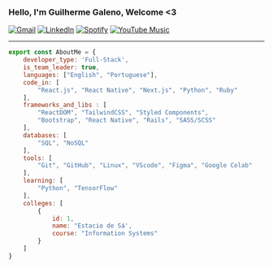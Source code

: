 ###  Hello, I'm Guilherme Galeno, Welcome <3

  
[![Gmail](https://img.shields.io/badge/Gmail-D14836?style=for-the-badge&logo=gmail&logoColor=white)](mailto:guilherme.galeno.clear@gmail.com)
[![LinkedIn](https://img.shields.io/badge/LinkedIn-0077B5?style=for-the-badge&logo=linkedin&logoColor=white)](http://linkedin.com/in/guilherme-galeno-sena)
[![Spotify](https://img.shields.io/badge/Spotify-1ED760?style=for-the-badge&logo=spotify&logoColor=white)](https://open.spotify.com/artist/31aLhhJNZBcilYlPCXxdGv?si=8e736dcb87e6407e)
[![YouTube Music](https://img.shields.io/badge/YouTube_Music-FF0000?style=for-the-badge&logo=youtube-music&logoColor=white)](https://music.youtube.com/channel/UClAUuWpWgpos4MHuvO6WycQ?feature=share)
<hr/>

```javascript
export const AboutMe = {
    developer_type: 'Full-Stack',
    is_team_leader: true,
    languages: ["English", "Portuguese"],
    code_in: [
        "React.js", "React Native", "Next.js", "Python", "Ruby"
    ],
    frameworks_and_libs : [
        "ReactDOM", "TailwindCSS", "Styled Components", 
        "Bootstrap", "React Native", "Rails", "SASS/SCSS"
    ],
    databases: [
        "SQL", "NoSQL"  
    ],
    tools: [
        "Git", "GitHub", "Linux", "VScode", "Figma", "Google Colab"
    ],
    learning: [
        "Python", "TensorFlow"
    ],
    colleges: [
        {
            id: 1,
            name: "Estacio de Sá',
            course: "Information Systems"
        }
    ]
}
```
